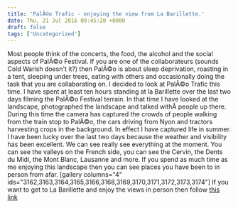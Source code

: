 ```yaml
---
title: 'PalÃ©o Trafic - enjoying the view from La Barillette.'
date: Thu, 21 Jul 2016 09:45:20 +0000
draft: false
tags: ['Uncategorized']
---
```


Most people think of the concerts, the food, the alcohol and the social aspects of PalÃ©o Festival. If you are one of the collaborateurs (sounds Cold Warish doesn't it?) then PalÃ©o is about sleep deprivation, roasting in a tent, sleeping under trees, eating with others and occasionally doing the task that you are collaborating on. I decided to look at PalÃ©o Trafic this time. I have spent at least ten hours standing at la Barillette over the last two days filming the PalÃ©o Festival terrain. In that time I have looked at the landscape, photographed the landscape and talked withÂ people up there. During this time the camera has captured the crowds of people walking from the train stop to PalÃ©o, the cars driving from Nyon and tractors harvesting crops in the background. In effect I have captured life in summer. I have been lucky over the last two days because the weather and visibility has been excellent. We can see really see everything at the moment. You can see the valleys on the French side, you can see the Cervin, the Dents du Midi, the Mont Blanc, Lausanne and more. If you spend as much time as me enjoying this landscape then you can see places you have been to in person from afar. \[gallery columns="4" ids="3162,3163,3164,3165,3166,3168,3169,3170,3171,3172,3173,3174"\] If you want to get to La Barillette and enjoy the views in person then follow [this link](https://www.google.ch/maps/dir//La+Barillette,+1276+Gingins/@46.430556,6.1239223,17z/data=!4m16!1m7!3m6!1s0x478c594b3cfdf495:0xfe7b4508c8779bf2!2sLa+Barillette!3b1!8m2!3d46.430556!4d6.126111!4m7!1m0!1m5!1m1!1s0x478c594b3cfdf495:0xfe7b4508c8779bf2!2m2!1d6.126111!2d46.430556)